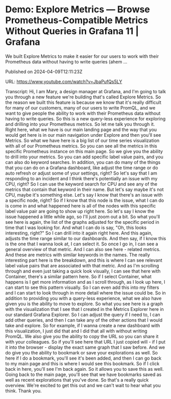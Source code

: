 # Demo: Explore Metrics — Browse Prometheus-Compatible Metrics Without Queries in Grafana 11 | Grafana

We built Explore Metrics to make it easier for our users to work with their Prometheus data without having to write queries (ahem ...

Published on 2024-04-09T12:11:23Z

URL: https://www.youtube.com/watch?v=JbaPufQs5LY

Transcript: Hi, I am Mary, a design
manager at Grafana, and I'm going to talk you through a new
feature we're building that's called Explore Metrics. So the reason we built this feature
is because we know that it's really difficult for many of our customers,
many of our users to write PromQL, and we want to give people the ability
to work with their Prometheus data without having to write queries. So this is a new query-less experience
for exploring and drilling into your Prometheus metrics. So let me
talk you through it. Right here, what we have is our main landing page
and the way that you would get here is in our main navigation under Explore
and then you'll see Metrics. So what we have here is
a big list of our time series visualization with all
of our Prometheus metrics. So you can see all the metrics in this
specific Prometheus instance on this main page. So we give you the ability
to drill into your metrics. So you can add specific label value pairs,
and you can also do keyword searches. In addition, you can do many of the things that
you can do on a Grafana dashboard, like adjust the time
range or do auto refresh or adjust some of your settings, right? So let's say that I am responding to an
incident and I think there's potentially an issue with my CPU, right? So I can use the keyword search for CPU
and see any of the metrics that contain that keyword in their name. But let's say maybe it's not
CPU, maybe it's something else. Let's say I know that there's an
issue with a specific node, right? So if I know that this node is the issue, what I can do is come in and what
happened here is all of the nodes with this specific label value pair
are going to show up right here. So let's say I know the issue
happened a little while ago, so I'll just zoom out a bit. So
what you'll see here is again, the list of the graphs adjusted for
the specific period in time that I was looking for. And what I can do is
say, "Oh, this looks interesting, right?" So I can drill into it
again right here. And this again, adjusts the time range similar
to our dashboards. And then say, if I know this is the one that I
wanna look at, I can select it. So once I go in, I can see a
general overview of that metric. And I can also see here - related metrics. And these are metrics with
similar keywords in the names. The really interesting
part here is the breakdown, and this is where I can see relevant
label value pairs that are associated with that metric. And as I'm scrolling through and even
just taking a quick look visually, I can see that here with Container,
there's a similar pattern here. So if I select Container, what happens is I get
more information and as I scroll through, as I look up here, I can start to see this pattern visually. So I can even add this into my filters
and I can start to look through in more detail where the issue could be. So in addition to providing you
with a query-less experience, what we also have given you is
the ability to move to explore. So what you see here is a
graph with the visualization that I see that I created in
the Metrics Explorer here in our standard Grafana Explorer. So I
can adjust the query if I need to, I can add other queries, and then I can take any of the other
actions that I would take and explore. So for example, if I wanna create a
new dashboard with this visualization, I just did that and I did that
all with without writing PromQL. We also give you the ability to copy
the URL so you can share it with your colleagues. So if you'll see here
that URL I just copied will - if I put it into the browser - display the
exact same graph that I saw before. And we do give you the ability
to bookmark or save your explorations as well. So
here if I do a bookmark, you'll see it's been added, and then I can go back to my main page
and this is where I would see this bookmark. So if I click back in here, you'll see I'm back again. So it
allows you to save this as well. Going back to the main page, you'll see that we have bookmarks
saved as well as recent explorations that you've done. So that's
a really quick overview. We're excited to get this out and we
can't wait to hear what you think. Thank you.

